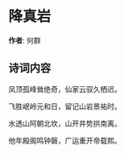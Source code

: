 # 降真岩

**作者**: 何群

## 诗词内容

凤顶孤峰耸绝奇，仙家云驭久栖迟。

飞胜岷岭元和日，留记山岩景祐时。

水透山阿朝北坎，山开井势拱南离。

他年殿阁鸣钟磬，广运重开帝载熙。

